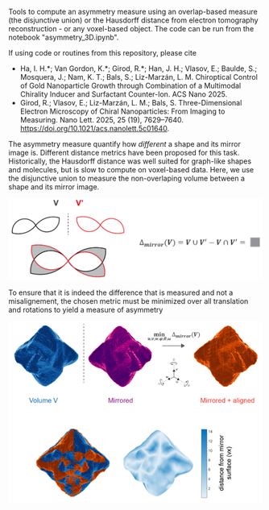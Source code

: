 Tools to compute an asymmetry measure using an overlap-based measure (the disjunctive union) or the Hausdorff distance from electron tomography reconstruction - or any voxel-based object. The code can be run from the notebook "asymmetry_3D.ipynb".

If using code or routines from this repository, please cite
- Ha, I. H.\*; Van Gordon, K.\*; Girod, R.\*; Han, J. H.; Vlasov, E.; Baulde, S.; Mosquera, J.; Nam, K. T.; Bals, S.; Liz-Marzán, L. M. Chiroptical Control of Gold Nanoparticle Growth through Combination of a Multimodal Chirality Inducer and Surfactant Counter-Ion. ACS Nano 2025.
- Girod, R.; Vlasov, E.; Liz-Marzán, L. M.; Bals, S. Three-Dimensional Electron Microscopy of Chiral Nanoparticles: From Imaging to Measuring. Nano Lett. 2025, 25 (19), 7629–7640. https://doi.org/10.1021/acs.nanolett.5c01640.

The asymmetry measure quantify how *different* a shape and its mirror image is. Different distance metrics have been proposed for this task. Historically, the Hausdorff distance was well suited for graph-like shapes and molecules, but is slow to compute on voxel-based data. Here, we use the disjunctive union to measure the non-overlaping volume between a shape and its mirror image.

![alt text](description/disjunctive-union.png)

To ensure that it is indeed the difference that is measured and not a misalignement, the chosen metric must be minimized over all translation and rotations to yield a measure of asymmetry

![alt text](description/asymmetry-measure.png)



